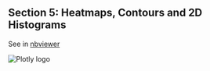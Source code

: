 Section 5: Heatmaps, Contours and 2D Histograms
---------------------------------

See in
[nbviewer](http://nbviewer.ipython.org/github/etpinard/plotly-python-doc/blob/master/s5_heatmaps/s5_heatmaps.ipynb)

![Plotly logo](http://i.imgur.com/i6YeveO.png)
